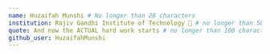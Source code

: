 ```yaml
---
name: Huzaifah Munshi # No longer than 28 characters
institution: Rajiv Gandhi Institute of Technology 🚩 # no longer than 58 characters
quote: And now the ACTUAL hard work starts # no longer than 100 characters, avoid using quotes(") to guarantee the format remains the same.
github_user: HuzaifahMunshi
---
```

